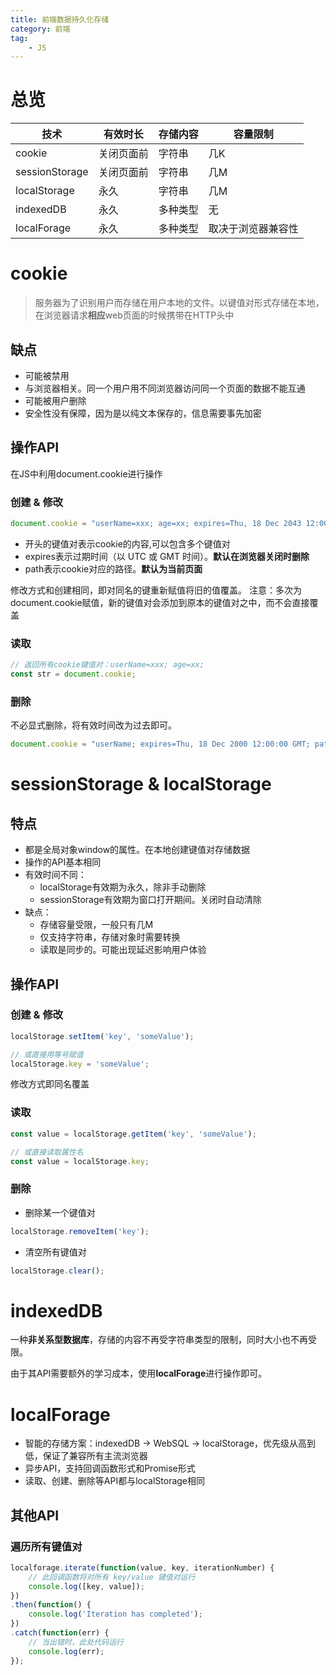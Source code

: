 ```yaml
---
title: 前端数据持久化存储
category: 前端
tag:
    - JS
--- 
```


# 总览
| 技术           | 有效时长   | 存储内容 |容量限制|
| -------------- | ---------- | -------- | ---|
| cookie         | 关闭页面前 | 字符串   |几K|
| sessionStorage | 关闭页面前 | 字符串   |几M|
| localStorage   | 永久       | 字符串   |几M|
| indexedDB      | 永久       | 多种类型 |无|
| localForage | 永久 | 多种类型 |取决于浏览器兼容性|



# cookie

> 服务器为了识别用户而存储在用户本地的文件。以键值对形式存储在本地，在浏览器请求**相应**web页面的时候携带在HTTP头中

## 缺点
- 可能被禁用
- 与浏览器相关。同一个用户用不同浏览器访问同一个页面的数据不能互通
- 可能被用户删除
- 安全性没有保障，因为是以纯文本保存的，信息需要事先加密



## 操作API

在JS中利用document.cookie进行操作
### 创建 & 修改
```javascript
document.cookie = "userName=xxx; age=xx; expires=Thu, 18 Dec 2043 12:00:00 GMT; path=/";
```
- 开头的键值对表示cookie的内容,可以包含多个键值对
- expires表示过期时间（以 UTC 或 GMT 时间）。**默认在浏览器关闭时删除**
- path表示cookie对应的路径。**默认为当前页面**

修改方式和创建相同，即对同名的键重新赋值将旧的值覆盖。
注意：多次为document.cookie赋值，新的键值对会添加到原本的键值对之中，而不会直接覆盖


### 读取
```javascript
// 返回所有cookie键值对：userName=xxx; age=xx;
const str = document.cookie;
```

### 删除
不必显式删除，将有效时间改为过去即可。
```javascript
document.cookie = "userName; expires=Thu, 18 Dec 2000 12:00:00 GMT; path=/";
```



# sessionStorage & localStorage

## 特点
- 都是全局对象window的属性。在本地创建键值对存储数据
- 操作的API基本相同
- 有效时间不同：
  - localStorage有效期为永久，除非手动删除
  - sessionStorage有效期为窗口打开期间。关闭时自动清除
- 缺点：
    - 存储容量受限，一般只有几M
    - 仅支持字符串，存储对象时需要转换
    - 读取是同步的。可能出现延迟影响用户体验



## 操作API
### 创建 & 修改
```javascript
localStorage.setItem('key', 'someValue');

// 或直接用等号赋值
localStorage.key = 'someValue';
```
修改方式即同名覆盖

### 读取
```javascript
const value = localStorage.getItem('key', 'someValue');

// 或直接读取属性名
const value = localStorage.key;
```

### 删除
- 删除某一个键值对
```javascript
localStorage.removeItem('key');
```
- 清空所有键值对
```javascript
localStorage.clear();
```



# indexedDB

一种**非关系型数据库**，存储的内容不再受字符串类型的限制，同时大小也不再受限。

由于其API需要额外的学习成本，使用**localForage**进行操作即可。



# localForage

- 智能的存储方案：indexedDB ->  WebSQL  -> localStorage，优先级从高到低，保证了兼容所有主流浏览器
- 异步API，支持回调函数形式和Promise形式
- 读取、创建、删除等API都与localStorage相同



## 其他API

### 遍历所有键值对

```javascript
localforage.iterate(function(value, key, iterationNumber) {
    // 此回调函数将对所有 key/value 键值对运行
    console.log([key, value]);
})
.then(function() {
    console.log('Iteration has completed');
})
.catch(function(err) {
    // 当出错时，此处代码运行
    console.log(err);
});
```